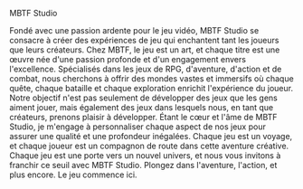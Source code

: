 MBTF Studio

Fondé avec une passion ardente pour le jeu vidéo, MBTF Studio se consacre à créer des expériences de jeu qui enchantent tant les joueurs que leurs créateurs. 
Chez MBTF, le jeu est un art, et chaque titre est une œuvre née d'une passion profonde et d'un engagement envers l'excellence.
Spécialisés dans les jeux de RPG, d'aventure, d'action et de combat, nous cherchons à offrir des mondes vastes et immersifs où chaque quête, 
chaque bataille et chaque exploration enrichit l'expérience du joueur. Notre objectif n'est pas seulement de développer des jeux que les gens aiment jouer,
mais également des jeux dans lesquels nous, en tant que créateurs, prenons plaisir à développer.
Étant le cœur et l'âme de MBTF Studio, je m'engage à personnaliser chaque aspect de nos jeux pour assurer une qualité et une profondeur inégalées.
Chaque jeu est un voyage, et chaque joueur est un compagnon de route dans cette aventure créative. Chaque jeu est une porte vers un nouvel univers, 
et nous vous invitons à franchir ce seuil avec MBTF Studio. Plongez dans l'aventure, l'action, et plus encore. Le jeu commence ici.

